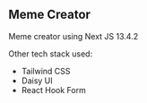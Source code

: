 ## Meme Creator

Meme creator using Next JS 13.4.2

Other tech stack used:

- Tailwind CSS
- Daisy UI
- React Hook Form
